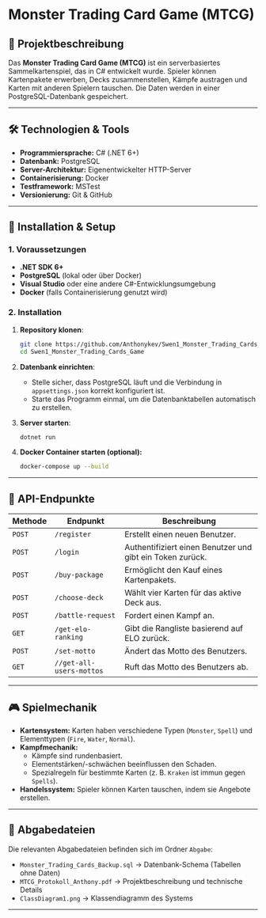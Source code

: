 # **Monster Trading Card Game (MTCG)**

## **📌 Projektbeschreibung**
Das **Monster Trading Card Game (MTCG)** ist ein serverbasiertes Sammelkartenspiel, das in C# entwickelt wurde. Spieler können Kartenpakete erwerben, Decks zusammenstellen, Kämpfe austragen und Karten mit anderen Spielern tauschen. Die Daten werden in einer PostgreSQL-Datenbank gespeichert.

---

## **🛠 Technologien & Tools**
- **Programmiersprache:** C# (.NET 6+)
- **Datenbank:** PostgreSQL
- **Server-Architektur:** Eigenentwickelter HTTP-Server
- **Containerisierung:** Docker
- **Testframework:** MSTest
- **Versionierung:** Git & GitHub

---

## **🚀 Installation & Setup**
### **1. Voraussetzungen**
- **.NET SDK 6+**
- **PostgreSQL** (lokal oder über Docker)
- **Visual Studio** oder eine andere C#-Entwicklungsumgebung
- **Docker** (falls Containerisierung genutzt wird)

### **2. Installation**
1. **Repository klonen**:
   ```sh
   git clone https://github.com/Anthonykev/Swen1_Monster_Trading_Cards_Game.git
   cd Swen1_Monster_Trading_Cards_Game
   ```

2. **Datenbank einrichten**:
   - Stelle sicher, dass PostgreSQL läuft und die Verbindung in `appsettings.json` korrekt konfiguriert ist.
   - Starte das Programm einmal, um die Datenbanktabellen automatisch zu erstellen.

3. **Server starten**:
   ```sh
   dotnet run
   ```

4. **Docker Container starten (optional):**
   ```sh
   docker-compose up --build
   ```

---

## **🔗 API-Endpunkte**
| Methode | Endpunkt | Beschreibung |
|---------|---------|--------------|
| `POST` | `/register` | Erstellt einen neuen Benutzer. |
| `POST` | `/login` | Authentifiziert einen Benutzer und gibt ein Token zurück. |
| `POST` | `/buy-package` | Ermöglicht den Kauf eines Kartenpakets. |
| `POST` | `/choose-deck` | Wählt vier Karten für das aktive Deck aus. |
| `POST` | `/battle-request` | Fordert einen Kampf an. |
| `GET` | `/get-elo-ranking` | Gibt die Rangliste basierend auf ELO zurück. |
| `POST` | `/set-motto` | Ändert das Motto des Benutzers. |
| `GET` | `//get-all-users-mottos` | Ruft das Motto des Benutzers ab. |

---

## **🎮 Spielmechanik**
- **Kartensystem:** Karten haben verschiedene Typen (`Monster`, `Spell`) und Elementtypen (`Fire`, `Water`, `Normal`).
- **Kampfmechanik:**
  - Kämpfe sind rundenbasiert.
  - Elementstärken/-schwächen beeinflussen den Schaden.
  - Spezialregeln für bestimmte Karten (z. B. `Kraken` ist immun gegen `Spells`).
- **Handelssystem:** Spieler können Karten tauschen, indem sie Angebote erstellen.

---

## **📂 Abgabedateien**
Die relevanten Abgabedateien befinden sich im Ordner `Abgabe`:
- `Monster_Trading_Cards_Backup.sql` → Datenbank-Schema (Tabellen ohne Daten)
- `MTCG_Protokoll_Anthony.pdf` → Projektbeschreibung und technische Details
- `ClassDiagram1.png` → Klassendiagramm des Systems

---






